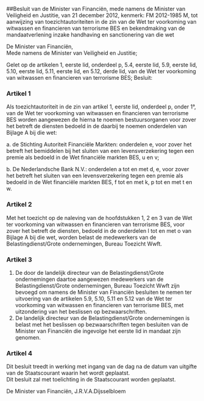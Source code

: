 <meta http-equiv='Content-Type' content='text/html; charset=utf-8' />

##Besluit van de Minister van Financiën, mede namens de Minister van Veiligheid en Justitie, van 21 december 2012, kenmerk: FM 2012-1985 M, tot aanwijzing van toezichtautoriteiten in de zin van de Wet ter voorkoming van witwassen en financieren van terrorisme BES en bekendmaking van de mandaatverlening inzake handhaving en sanctionering van die wet

De Minister van Financiën,  
Mede namens de Minister van Veiligheid en Justitie;

Gelet op de artikelen 1, eerste lid, onderdeel p, 5.4, eerste lid, 5.9, eerste lid, 5.10, eerste lid, 5.11, eerste lid, en 5.12, derde lid, van de Wet ter voorkoming van witwassen en financieren van terrorisme BES;
Besluit:    

### Artikel  1  

Als toezichtautoriteit in de zin van artikel 1, eerste lid, onderdeel p, onder 1°, van de Wet ter voorkoming van witwassen en financieren van terrorisme BES worden aangewezen de hierna te noemen bestuursorganen voor zover het betreft de diensten bedoeld in de daarbij te noemen onderdelen van Bijlage A bij die wet: 

a. de Stichting Autoriteit Financiële Markten: onderdelen e, voor zover het betreft het bemiddelen bij het sluiten van een levensverzekering tegen een premie als bedoeld in de Wet financiële markten BES, u en v;  

b. De Nederlandsche Bank N.V.: onderdelen a tot en met d, e, voor zover het betreft het sluiten van een levensverzekering tegen een premie als bedoeld in de Wet financiële markten BES, f tot en met k, p tot en met t en w.    

### Artikel  2  

Met het toezicht op de naleving van de hoofdstukken 1, 2 en 3 van de Wet ter voorkoming van witwassen en financieren van terrorisme BES, voor zover het betreft de diensten, bedoeld in de onderdelen l tot en met o van Bijlage A bij die wet, worden belast de medewerkers van de Belastingdienst/Grote ondernemingen, Bureau Toezicht Wwft.  

### Artikel  3  

1.  De door de landelijk directeur van de Belastingdienst/Grote ondernemingen daartoe aangewezen medewerkers van de Belastingdienst/Grote ondernemingen, Bureau Toezicht Wwft zijn bevoegd om namens de Minister van Financiën besluiten te nemen ter uitvoering van de artikelen 5.9, 5.10, 5.11 en 5.12 van de Wet ter voorkoming van witwassen en financieren van terrorisme BES, met uitzondering van het beslissen op bezwaarschriften.   
2.  De landelijk directeur van de Belastingdienst/Grote ondernemingen is belast met het beslissen op bezwaarschriften tegen besluiten van de Minister van Financiën die ingevolge het eerste lid in mandaat zijn genomen.   

### Artikel  4  

Dit besluit treedt in werking met ingang van de dag na de datum van uitgifte van de Staatscourant waarin het wordt geplaatst.  
Dit besluit zal met toelichting in de Staatscourant worden geplaatst.  

De 
Minister van Financiën,
J.R.V.A.Dijsselbloem   
